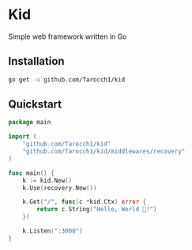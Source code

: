 # Kid

Simple web framework written in Go

## Installation

```sh
go get -u github.com/Tarocch1/kid
```

## Quickstart

```go
package main

import (
    "github.com/Tarocch1/kid"
    "github.com/Tarocch1/kid/middlewares/recovery"
)

func main() {
    k := kid.New()
    k.Use(recovery.New())

    k.Get("/", func(c *kid.Ctx) error {
        return c.String("Hello, World 👋!")
    })

    k.Listen(":3000")
}
```
